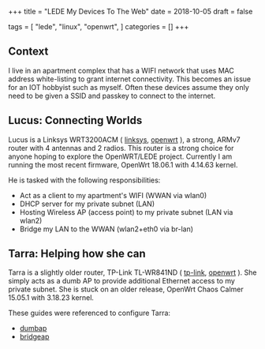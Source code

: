 +++
title = "LEDE My Devices To The Web"
date = 2018-10-05
draft = false

tags = [
    "lede",
    "linux",
    "openwrt",
]
categories = []
+++

## Context

I live in an apartment complex that has a WIFI network that uses MAC address
white-listing to grant internet connectivity. This becomes an issue for an IOT
hobbyist such as myself. Often these devices assume they only need to be given
a SSID and passkey to connect to the internet.

## Lucus: Connecting Worlds

Lucus is a Linksys WRT3200ACM (
[linksys](https://www.linksys.com/us/p/P-WRT3200ACM/),
[openwrt](https://openwrt.org/toh/hwdata/linksys/linksys_wrt3200acm)
), a strong, ARMv7 router with 4 antennas and 2 radios. This router is a strong
choice for anyone hoping to explore the OpenWRT/LEDE project. Currently I am
running the most recent firmware, OpenWrt 18.06.1 with 4.14.63 kernel.

He is tasked with the following responsibilities:

- Act as a client to my apartment's WIFI (WWAN via wlan0)
- DHCP server for my private subnet (LAN)
- Hosting Wireless AP (access point) to my private subnet (LAN via wlan2)
- Bridge my LAN to the WWAN (wlan2+eth0 via br-lan)

## Tarra: Helping how she can

Tarra is a slightly older router, TP-Link TL-WR841ND (
[tp-link](https://www.tp-link.com/us/download/TL-WR841ND_V9.html),
[openwrt](https://wiki.openwrt.org/toh/tp-link/tl-wr841nd)
). She simply acts as a dumb AP to provide additional Ethernet access to my
private subnet. She is stuck on an older release, OpenWrt Chaos Calmer 15.05.1
with 3.18.23 kernel.

These guides were referenced to configure Tarra:

- [dumbap](https://wiki.openwrt.org/doc/recipes/dumbap)
- [bridgeap](https://wiki.openwrt.org/doc/recipes/bridgedap)
